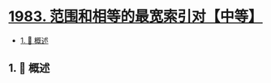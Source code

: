 # [1983. 范围和相等的最宽索引对【中等】](https://github.com/tnotesjs/TNotes.leetcode/tree/main/notes/1983.%20%E8%8C%83%E5%9B%B4%E5%92%8C%E7%9B%B8%E7%AD%89%E7%9A%84%E6%9C%80%E5%AE%BD%E7%B4%A2%E5%BC%95%E5%AF%B9%E3%80%90%E4%B8%AD%E7%AD%89%E3%80%91)

<!-- region:toc -->

- [1. 📝 概述](#1--概述)

<!-- endregion:toc -->

## 1. 📝 概述
